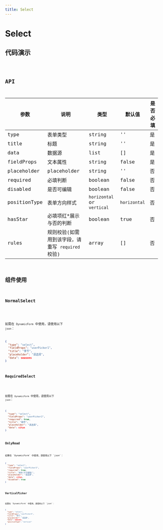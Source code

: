 ```yaml
---
title: Select
---
```


# Select

## 代码演示

<code src="./demo/index.tsx" />

## API

| 参数         | 说明                                             | 类型                       | 默认值       | 是否必填 |
| ------------ | ------------------------------------------------ | -------------------------- | ------------ | -------- |
| type         | 表单类型                                         | string                     | ''           | 是       |
| title        | 标题                                             | string                     | ''           | 是       |
| data         | 数据源                                           | list                       | []           | 是       |
| fieldProps   | 文本属性                                         | string                     | false        | 是       |
| placeholder  | placeholder                                      | string                     | ''           | 否       |
| required     | 必填判断                                         | boolean                    | false        | 否       |
| disabled     | 是否可编辑                                       | boolean                    | false        | 否       |
| positionType | 表单方向样式                                     | `horizontal` or `vertical` | `horizontal` | 否       |
| hasStar      | 必填项红\*展示与否的判断                         | boolean                    | true         | 否       |
| rules        | 规则校验(如需用到该字段，请重写 `required` 校验) | array                      | []           | 否       |

## 组件使用

### NormalSelect

<code src="./demo/normalSelect.tsx" />

如需在 `DynamicForm` 中使用，请使用以下 `json`：

```json
{
  "type": "select",
  "fieldProps": "userPicker1",
  "title": "季节",
  "placeholder": "请选择",
  "data": seasons
}
```

### RequiredSelect

<code src="./demo/requiredSelect.tsx">

如需在 `DynamicForm` 中使用，请使用以下 `json`：

```json
{
  "type": "select",
  "fieldProps": "userPicker2",
  "required": true,
  "title": "城市",
  "placeholder": "请选择",
  "data": citys
}
```

### OnlyRead

<code src="./demo/onlyRead.tsx">
如需在 `DynamicForm` 中使用，请使用以下 `json`：

```json
{
  "type": "select",
  "fieldProps": "userPicker3",
  "required": true,
  "title": "城市(不可编辑)",
  "placeholder": "请选择",
  "data": citys,
  "disabled": true
}
```

### VerticalPicker

<code src="./demo/verticalPicker.tsx" />
如需在 `DynamicForm` 中使用，请使用以下 `json`：

```json
{
  "type": "select",
  "fieldProps": "userPicker4",
  "title": "季节",
  "placeholder": "请选择",
  "data": seasons,
  "positionType": "vertical"
}
```
